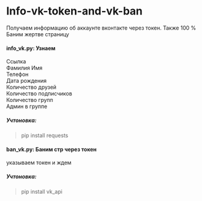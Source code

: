 # Info-vk-token-and-vk-ban
Получаем информацию об аккаунте вконтакте через токен. Также 100 % Баним жертве страницу  
#### info_vk.py: Узнаем     
Ссылка  
Фамилия Имя    
Телефон  
Дата рождения  
Количество друзей  
Количество подписчиков  
Количество групп  
Админ в группе  
##### Учтоновка:  
> pip install requests   

#### ban_vk.py: Баним стр через токен
указываем токен и ждем  
##### Учтоновка: 
> pip install vk_api  


